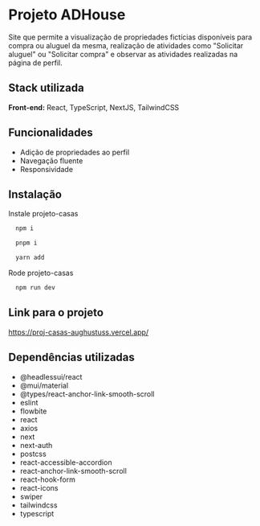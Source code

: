 
# Projeto ADHouse

Site que permite a visualização de propriedades fictícias disponíveis para compra ou aluguel da mesma, realização de atividades como "Solicitar aluguel" ou "Solicitar compra" e observar as atividades realizadas na página de perfil. 




## Stack utilizada

**Front-end:** React, TypeScript, NextJS, TailwindCSS



## Funcionalidades

- Adição de propriedades ao perfil
- Navegação fluente
- Responsividade


## Instalação

Instale projeto-casas

```bash
  npm i
```

```bash
  pnpm i
```

```bash
  yarn add
```
Rode projeto-casas

```bash
  npm run dev
```
    
## Link para o projeto 

https://proj-casas-aughustuss.vercel.app/


## Dependências utilizadas

- @headlessui/react
- @mui/material
- @types/react-anchor-link-smooth-scroll
- eslint
- flowbite
- react
- axios
- next
- next-auth
- postcss
- react-accessible-accordion
- react-anchor-link-smooth-scroll
- react-hook-form
- react-icons
- swiper
- tailwindcss
- typescript


